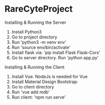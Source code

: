 # RareCyteProject
Installing & Running the Server
1. Install Python3
2. Go to project directory
3. Run 'python3 -m venv env'
4. Run 'source env/bin/activate'
5. Install flask via: 'pip install Flask Flask-Cors'
6. Go to server directory. Run 'python app.py'

Installing & Running the Client
1. Install Vue. NodeJs is needed for Vue
2. Install Material Design Bootstrap:
3. Go to client directory
4. Run 'vue add mdb'
5. Run client: 'npm run serve'
